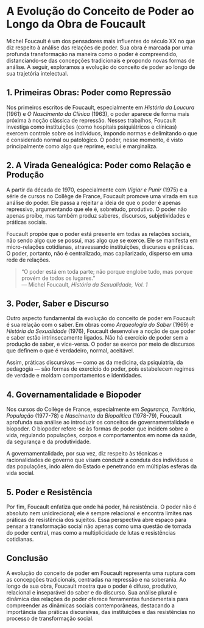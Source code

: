 # A Evolução do Conceito de Poder ao Longo da Obra de Foucault

Michel Foucault é um dos pensadores mais influentes do século XX no que diz respeito à análise das relações de poder. Sua obra é marcada por uma profunda transformação na maneira como o poder é compreendido, distanciando-se das concepções tradicionais e propondo novas formas de análise. A seguir, exploramos a evolução do conceito de poder ao longo de sua trajetória intelectual.

## 1. Primeiras Obras: Poder como Repressão

Nos primeiros escritos de Foucault, especialmente em *História da Loucura* (1961) e *O Nascimento da Clínica* (1963), o poder aparece de forma mais próxima à noção clássica de repressão. Nesses trabalhos, Foucault investiga como instituições (como hospitais psiquiátricos e clínicas) exercem controle sobre os indivíduos, impondo normas e delimitando o que é considerado normal ou patológico. O poder, nesse momento, é visto principalmente como algo que reprime, exclui e marginaliza.

## 2. A Virada Genealógica: Poder como Relação e Produção

A partir da década de 1970, especialmente com *Vigiar e Punir* (1975) e a série de cursos no Collège de France, Foucault promove uma virada em sua análise do poder. Ele passa a rejeitar a ideia de que o poder é apenas repressivo, argumentando que ele é, sobretudo, produtivo. O poder não apenas proíbe, mas também produz saberes, discursos, subjetividades e práticas sociais.

Foucault propõe que o poder está presente em todas as relações sociais, não sendo algo que se possui, mas algo que se exerce. Ele se manifesta em micro-relações cotidianas, atravessando instituições, discursos e práticas. O poder, portanto, não é centralizado, mas capilarizado, disperso em uma rede de relações.

> “O poder está em toda parte; não porque englobe tudo, mas porque provém de todos os lugares.”  
> — Michel Foucault, *História da Sexualidade, Vol. 1*

## 3. Poder, Saber e Discurso

Outro aspecto fundamental da evolução do conceito de poder em Foucault é sua relação com o saber. Em obras como *Arqueologia do Saber* (1969) e *História da Sexualidade* (1976), Foucault desenvolve a noção de que poder e saber estão intrinsecamente ligados. Não há exercício de poder sem a produção de saber, e vice-versa. O poder se exerce por meio de discursos que definem o que é verdadeiro, normal, aceitável.

Assim, práticas discursivas — como as da medicina, da psiquiatria, da pedagogia — são formas de exercício do poder, pois estabelecem regimes de verdade e moldam comportamentos e identidades.

## 4. Governamentalidade e Biopoder

Nos cursos do Collège de France, especialmente em *Segurança, Território, População* (1977-78) e *Nascimento da Biopolítica* (1978-79), Foucault aprofunda sua análise ao introduzir os conceitos de governamentalidade e biopoder. O biopoder refere-se às formas de poder que incidem sobre a vida, regulando populações, corpos e comportamentos em nome da saúde, da segurança e da produtividade.

A governamentalidade, por sua vez, diz respeito às técnicas e racionalidades de governo que visam conduzir a conduta dos indivíduos e das populações, indo além do Estado e penetrando em múltiplas esferas da vida social.

## 5. Poder e Resistência

Por fim, Foucault enfatiza que onde há poder, há resistência. O poder não é absoluto nem unidirecional; ele é sempre relacional e encontra limites nas práticas de resistência dos sujeitos. Essa perspectiva abre espaço para pensar a transformação social não apenas como uma questão de tomada do poder central, mas como a multiplicidade de lutas e resistências cotidianas.

## Conclusão

A evolução do conceito de poder em Foucault representa uma ruptura com as concepções tradicionais, centradas na repressão e na soberania. Ao longo de sua obra, Foucault mostra que o poder é difuso, produtivo, relacional e inseparável do saber e do discurso. Sua análise plural e dinâmica das relações de poder oferece ferramentas fundamentais para compreender as dinâmicas sociais contemporâneas, destacando a importância das práticas discursivas, das instituições e das resistências no processo de transformação social.